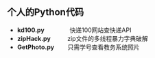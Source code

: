  ## 个人的Python代码

* **kd100.py**               快递100网站查快递API
* **zipHack.py**            &nbsp;&nbsp;&nbsp;&nbsp;&nbsp; &nbsp;&nbsp;&nbsp;zip文件的多线程暴力字典破解 
* **GetPhoto.py**        只需学号查看教务系统照片
